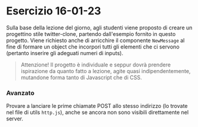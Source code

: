 # Esercizio 16-01-23

Sulla base della lezione del giorno, agli studenti viene proposto di creare un progettino stile twitter-clone, partendo dall'esempio fornito in questo progetto.
Viene richiesto anche di arricchire il componente `NewMessage` al fine di formare un object che incorpori tutti gli elementi che ci servono (pertanto inserire gli adeguati numeri di inputs).

> Attenzione! Il progetto è individuale e seppur dovrà prendere ispirazione da quanto fatto a lezione, agite quasi indipendentemente, mutandone forma tanto di Javascript che di CSS.

### Avanzato

Provare a lanciare le prime chiamate POST allo stesso indirizzo (lo trovate nel file di utils `http.js`), anche se ancora non sono visibili direttamente nel server.
